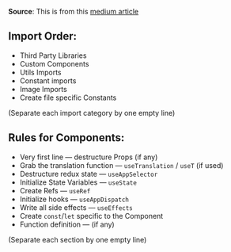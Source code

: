 **Source**: This is from this [medium article](https://rahuulmiishra.medium.com/react-worst-practices-bdf924efe470)

## **Import** Order:

- Third Party Libraries
- Custom Components
- Utils Imports
- Constant imports
- Image Imports
- Create file specific Constants

(Separate each import category by one empty line)

## Rules for **Components**:

- Very first line — destructure Props (if any)
- Grab the translation function — `useTranslation` / `useT` (if used)
- Destructure redux state — `useAppSelector`
- Initialize State Variables — `useState`
- Create Refs — `useRef`
- Initialize hooks — `useAppDispatch`
- Write all side effects — `useEffects`
- Create `const`/`let` specific to the Component
- Function definition — (if any)

(Separate each section by one empty line)

